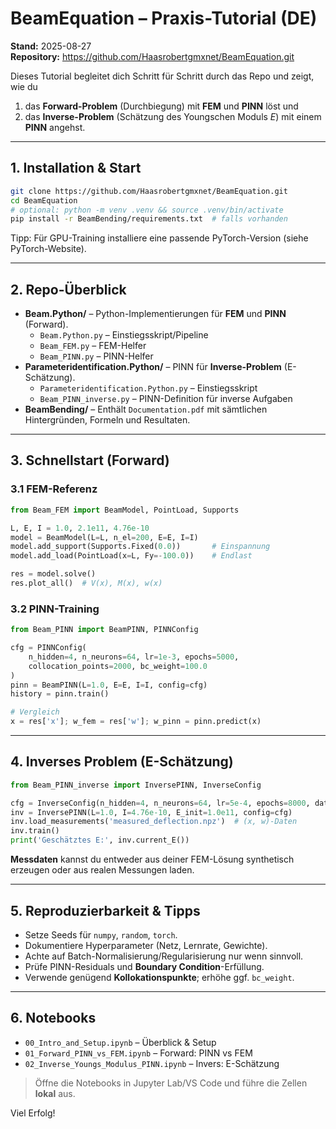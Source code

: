 # BeamEquation – Praxis-Tutorial (DE)

**Stand:** 2025-08-27  
**Repository:** https://github.com/Haasrobertgmxnet/BeamEquation.git

Dieses Tutorial begleitet dich Schritt für Schritt durch das Repo und zeigt, wie du
1) das **Forward-Problem** (Durchbiegung) mit **FEM** und **PINN** löst und
2) das **Inverse-Problem** (Schätzung des Youngschen Moduls *E*) mit einem **PINN** angehst.

---

## 1. Installation & Start

```bash
git clone https://github.com/Haasrobertgmxnet/BeamEquation.git
cd BeamEquation
# optional: python -m venv .venv && source .venv/bin/activate
pip install -r BeamBending/requirements.txt  # falls vorhanden
```

Tipp: Für GPU-Training installiere eine passende PyTorch-Version (siehe PyTorch-Website).

---

## 2. Repo-Überblick

- **Beam.Python/** – Python-Implementierungen für **FEM** und **PINN** (Forward).  
  - `Beam.Python.py` – Einstiegsskript/Pipeline  
  - `Beam_FEM.py` – FEM-Helfer  
  - `Beam_PINN.py` – PINN-Helfer  
- **Parameteridentification.Python/** – PINN für **Inverse-Problem** (E-Schätzung).  
  - `Parameteridentification.Python.py` – Einstiegsskript  
  - `Beam_PINN_inverse.py` – PINN-Definition für inverse Aufgaben  
- **BeamBending/** – Enthält `Documentation.pdf` mit sämtlichen Hintergründen, Formeln und Resultaten.

---

## 3. Schnellstart (Forward)

### 3.1 FEM-Referenz

```python
from Beam_FEM import BeamModel, PointLoad, Supports

L, E, I = 1.0, 2.1e11, 4.76e-10
model = BeamModel(L=L, n_el=200, E=E, I=I)
model.add_support(Supports.Fixed(0.0))       # Einspannung
model.add_load(PointLoad(x=L, Fy=-100.0))    # Endlast

res = model.solve()
res.plot_all()  # V(x), M(x), w(x)
```

### 3.2 PINN-Training

```python
from Beam_PINN import BeamPINN, PINNConfig

cfg = PINNConfig(
    n_hidden=4, n_neurons=64, lr=1e-3, epochs=5000,
    collocation_points=2000, bc_weight=100.0
)
pinn = BeamPINN(L=1.0, E=E, I=I, config=cfg)
history = pinn.train()

# Vergleich
x = res['x']; w_fem = res['w']; w_pinn = pinn.predict(x)
```

---

## 4. Inverses Problem (E-Schätzung)

```python
from Beam_PINN_inverse import InversePINN, InverseConfig

cfg = InverseConfig(n_hidden=4, n_neurons=64, lr=5e-4, epochs=8000, data_weight=50.0)
inv = InversePINN(L=1.0, I=4.76e-10, E_init=1.0e11, config=cfg)
inv.load_measurements('measured_deflection.npz')  # (x, w)-Daten
inv.train()
print('Geschätztes E:', inv.current_E())
```

**Messdaten** kannst du entweder aus deiner FEM-Lösung synthetisch erzeugen oder aus realen Messungen laden.

---

## 5. Reproduzierbarkeit & Tipps

- Setze Seeds für `numpy`, `random`, `torch`.
- Dokumentiere Hyperparameter (Netz, Lernrate, Gewichte).
- Achte auf Batch-Normalisierung/Regularisierung nur wenn sinnvoll.
- Prüfe PINN-Residuals und **Boundary Condition**-Erfüllung.
- Verwende genügend **Kollokationspunkte**; erhöhe ggf. `bc_weight`.

---

## 6. Notebooks

- `00_Intro_and_Setup.ipynb` – Überblick & Setup
- `01_Forward_PINN_vs_FEM.ipynb` – Forward: PINN vs FEM
- `02_Inverse_Youngs_Modulus_PINN.ipynb` – Invers: E-Schätzung

> Öffne die Notebooks in Jupyter Lab/VS Code und führe die Zellen **lokal** aus.

Viel Erfolg!
